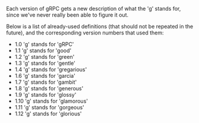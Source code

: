 Each version of gRPC gets a new description of what the 'g' stands for, since
we've never really been able to figure it out.

Below is a list of already-used definitions (that should not be repeated in the
future), and the corresponding version numbers that used them:

- 1.0 'g' stands for 'gRPC'
- 1.1 'g' stands for 'good'
- 1.2 'g' stands for 'green'
- 1.3 'g' stands for 'gentle'
- 1.4 'g' stands for 'gregarious'
- 1.6 'g' stands for 'garcia'
- 1.7 'g' stands for 'gambit'
- 1.8 'g' stands for 'generous'
- 1.9 'g' stands for 'glossy'
- 1.10 'g' stands for 'glamorous'
- 1.11 'g' stands for 'gorgeous'
- 1.12 'g' stands for 'glorious'
